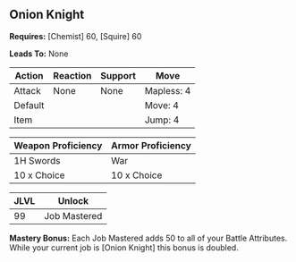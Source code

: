 ## Onion Knight

**Requires:** [Chemist] 60, [Squire] 60

**Leads To:** None

| Action    | Reaction | Support | Move |
| ---       | ---      | ---     | ---  |
| Attack    | None     | None    | Mapless: 4
| Default   |          |         | Move: 4
| Item      |          |         | Jump: 4

| Weapon Proficiency | Armor Proficiency |
| ---                | ---               |
| 1H Swords          | War
| 10 x Choice        | 10 x Choice

| JLVL | Unlock |
| ---  | ---    |
| 99 | Job Mastered

**Mastery Bonus:** Each Job Mastered adds 50 to all of your Battle Attributes. While your current job is [Onion Knight] this bonus is doubled.
